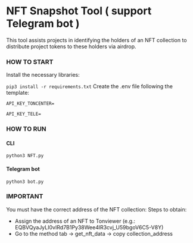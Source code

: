 # NFT Snapshot Tool ( support Telegram bot )

This tool assists projects in identifying the holders of an NFT collection to distribute project tokens to these holders via airdrop.

### HOW TO START
Install the necessary libraries:

`pip3 install -r requirements.txt`
Create the .env file following the template:

```
API_KEY_TONCENTER=

API_KEY_TELE=
```
### HOW TO RUN
#### CLI
`python3 NFT.py`
#### Telegram bot
`python3 bot.py`


### IMPORTANT
You must have the correct address of the NFT collection:
Steps to obtain:
- Assign the address of an NFT to Tonviewer (e.g.: EQBVQyaJyLI0vIRd7B1Py38Wee4lR3cvj_U59bgoV6C5-V8Y)
- Go to the method tab -> get_nft_data -> copy collection_address



